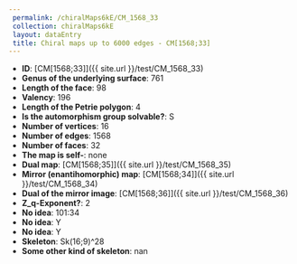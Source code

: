 ```yaml
--- 
 permalink: /chiralMaps6kE/CM_1568_33 
 collection: chiralMaps6kE
 layout: dataEntry
 title: Chiral maps up to 6000 edges - CM[1568;33]
---
```


- **ID**: [CM[1568;33]]({{ site.url }}/test/CM_1568_33)
- **Genus of the underlying surface**: 761
- **Length of the face**: 98
- **Valency**: 196
- **Length of the Petrie polygon**: 4
- **Is the automorphism group solvable?**: S
- **Number of vertices**: 16
- **Number of edges**: 1568
- **Number of faces**: 32
- **The map is self-**: none
- **Dual map**: [CM[1568;35]]({{ site.url }}/test/CM_1568_35)
- **Mirror (enantihomorphic) map**: [CM[1568;34]]({{ site.url }}/test/CM_1568_34)
- **Dual of the mirror image**: [CM[1568;36]]({{ site.url }}/test/CM_1568_36)
- **Z_q-Exponent?**: 2
- **No idea**:  101:34
- **No idea**: Y
- **No idea**: Y
- **Skeleton**: Sk(16;9)^28
- **Some other kind of skeleton**: nan
